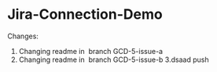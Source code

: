 # Jira-Connection-Demo

Changes:

1.  Changing readme in  branch GCD-5-issue-a
2. Changing readme in  branch GCD-5-issue-b
3.dsaad
push
